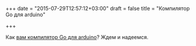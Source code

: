 +++
date = "2015-07-29T12:57:12+03:00"
draft = false
title = "Компилятор Go для arduino"

+++

<p>Как <a href="https://twitter.com/rakyll/status/626138782799020032">вам компилятор Go для arduino</a>? Ждем и надеемся.</p>

